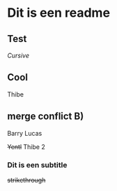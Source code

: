 # Dit is een readme

## Test

_Cursive_

## Cool

Thibe

## merge conflict B)

Barry
Lucas

~~Yentl~~
Thibe 2

### Dit is een subtitle

~~strikethrough~~
